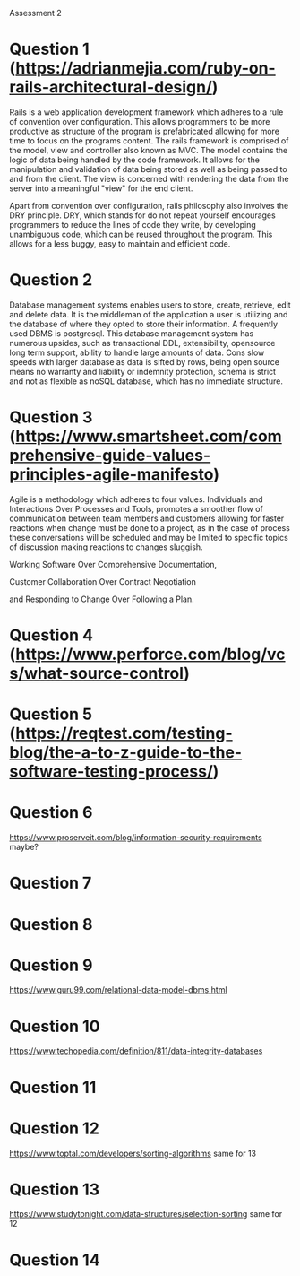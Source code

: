 Assessment 2

# Question 1 (https://adrianmejia.com/ruby-on-rails-architectural-design/)

Rails is a web application development framework which adheres to a rule of convention over configuration. This allows programmers to be more productive as structure of the program is prefabricated allowing for more time to focus on the programs content. The rails framework is comprised of the model, view and controller also known as MVC. The model contains the logic of data being handled by the code framework. It allows for the manipulation and validation of data being stored as well as being passed to and from the client. The view is concerned with rendering the data from the server into a meaningful "view" for the end client. 

Apart from convention over configuration, rails philosophy also involves the DRY principle. DRY, which stands for do not repeat yourself encourages programmers to reduce the lines of code they write, by developing unambiguous code, which can be reused throughout the program. This allows for a less buggy, easy to maintain and efficient code.


# Question 2

Database management systems enables users to store, create, retrieve, edit and delete data. It is the middleman of the application a user is utilizing and the database of where they opted to store their information. A frequently used DBMS is postgresql. This database management system has numerous upsides, such as transactional DDL, extensibility, opensource long term support, ability to handle large amounts of data. Cons slow speeds with larger database as data is sifted by rows, being open source means no warranty and liability or indemnity protection, schema is strict and not as flexible as noSQL database, which has no immediate structure.

# Question 3 (https://www.smartsheet.com/comprehensive-guide-values-principles-agile-manifesto)
<!-- Discuss the implementation of Agile project management methodology	 -->

Agile is a methodology which adheres to four values. Individuals and Interactions Over Processes and Tools, promotes a smoother flow of communication between team members and customers allowing for faster reactions when change must be done to a project, as in the case of process these conversations will be scheduled and may be limited to specific topics of discussion making reactions to changes sluggish.

 Working Software Over Comprehensive Documentation,


  Customer Collaboration Over Contract Negotiation
  
  
   and Responding to Change Over Following a Plan.


# Question 4 (https://www.perforce.com/blog/vcs/what-source-control)
<!-- Provide an overview and description of a standard source control workflow	 -->



# Question 5 (https://reqtest.com/testing-blog/the-a-to-z-guide-to-the-software-testing-process/)
<!-- Provide an overview and description of a standard software testing process (e.g. manual testing) -->


# Question 6
https://www.proserveit.com/blog/information-security-requirements maybe?
<!-- Discuss and analyse requirements related to information system security and how they relate to the project -->

# Question 7
<!-- Discuss common methods of protecting information and data and how you would apply them to the project	 -->
# Question 8

# Question 9
https://www.guru99.com/relational-data-model-dbms.html



# Question 10
https://www.techopedia.com/definition/811/data-integrity-databases
# Question 11

# Question 12
https://www.toptal.com/developers/sorting-algorithms same for 13
# Question 13
https://www.studytonight.com/data-structures/selection-sorting same for 12
# Question 14